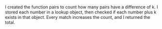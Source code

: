 I created the function pairs to count how many pairs have a difference of k. I stored each number in a lookup object, then checked if each number plus k exists in that object. Every match increases the count, and I returned the total.